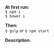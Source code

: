 **At first run:**
<br />
`$ npm i`
<br />
`$ bower i`

**Then:**
<br />
`$ gulp`
or
`$ npm start`

**Description:**